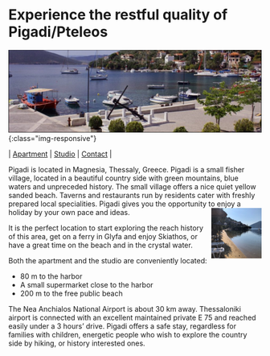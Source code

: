 Experience the restful quality of Pigadi/Pteleos
====

![image title](/assets/images/pigadi_harbor.png){:class="img-responsive"}

| [Apartment](https://pigadi-vacation.github.io/apartment) | [Studio](https://pigadi-vacation.github.io/studio) | [Contact](https://pigadi-vacation.github.io/contact) |


Pigadi is located in Magnesia, Thessaly, Greece. 
Pigadi is a small fisher village, located in a beautiful country side with green mountains, blue waters and unpreceded history.
The small village offers a nice quiet yellow sanded beach. Taverns and restaurants run by residents cater with freshly prepared local specialities.
Pigadi gives you the opportunity to enjoy a holiday by your own pace and ideas.
<img align="right" width="100" height="100" src="/assets/images/beach.png">

It is the perfect location to start exploring the reach history of this area, get on a ferry in Glyfa and enjoy Skiathos, or have a great time on the beach and in the crystal water.

Both the apartment and the studio are conveniently located:

* 80 m to the harbor
* A small supermarket close to the harbor
* 200 m to the free public beach

The Nea Anchialos National Airport is about 30 km away. Thessaloniki airport is connected with an excellent maintained private E 75 and reached easily under a 3 hours’ drive.
Pigadi offers a safe stay, regardless for families with children, energetic people who wish to explore the country side by hiking, or history interested ones.
